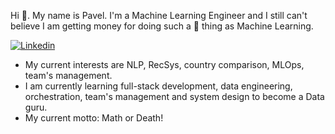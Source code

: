 Hi 👋. My name is Pavel. I'm a Machine Learning Engineer and
I still can't believe I am getting money for doing such a :gem: thing as Machine Learning.

[![Linkedin](https://img.shields.io/badge/-Pavel%20Gorshenin-blue?style=flat-square&logo=Linkedin&logoColor=white&link=https://www.linkedin.com/in/pavel-gorshenin-555914127/)](https://www.linkedin.com/in/pavel-gorshenin/)


- My current interests are NLP, RecSys, country comparison, MLOps, team's management.
- I am currently learning full-stack development, data engineering, orchestration, team's management and system design to become a Data guru.
- My current motto: Math or Death!
